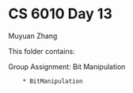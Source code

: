 # CS 6010 Day 13

Muyuan Zhang

This folder contains:

Group Assignment: Bit Manipulation

        * BitManipulation
